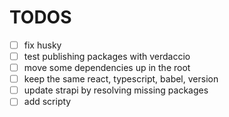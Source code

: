 <!--

Scripts to import projects
lerna import ../raulmelo-dev-server --dest=apps --flatten -y
lerna import ../raulmelo-dev-web --dest=apps --flatten -y
lerna import ../mdx-prism-2 --dest=packages --flatten -y
lerna import ../raulmelo-dev-components --dest=packages --flatten -y
 -->

# TODOS

- [ ] fix husky
- [ ] test publishing packages with verdaccio
- [ ] move some dependencies up in the root
- [ ] keep the same react, typescript, babel, version
- [ ] update strapi by resolving missing packages
- [ ] add scripty
